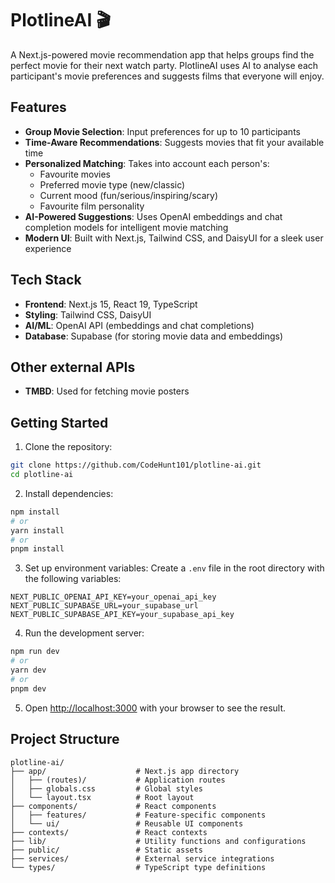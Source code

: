 # PlotlineAI 🎬

A Next.js-powered movie recommendation app that helps groups find the perfect movie for their next watch party. PlotlineAI uses AI to analyse each participant's movie preferences and suggests films that everyone will enjoy.

## Features

- **Group Movie Selection**: Input preferences for up to 10 participants
- **Time-Aware Recommendations**: Suggests movies that fit your available time
- **Personalized Matching**: Takes into account each person's:
  - Favourite movies
  - Preferred movie type (new/classic)
  - Current mood (fun/serious/inspiring/scary)
  - Favourite film personality
- **AI-Powered Suggestions**: Uses OpenAI embeddings and chat completion models for intelligent movie matching
- **Modern UI**: Built with Next.js, Tailwind CSS, and DaisyUI for a sleek user experience

## Tech Stack

- **Frontend**: Next.js 15, React 19, TypeScript
- **Styling**: Tailwind CSS, DaisyUI
- **AI/ML**: OpenAI API (embeddings and chat completions)
- **Database**: Supabase (for storing movie data and embeddings)

## Other external APIs

- **TMBD**: Used for fetching movie posters

## Getting Started

1. Clone the repository:
```bash
git clone https://github.com/CodeHunt101/plotline-ai.git
cd plotline-ai
```

2. Install dependencies:
```bash
npm install
# or
yarn install
# or
pnpm install
```

3. Set up environment variables:
Create a `.env` file in the root directory with the following variables:
```env
NEXT_PUBLIC_OPENAI_API_KEY=your_openai_api_key
NEXT_PUBLIC_SUPABASE_URL=your_supabase_url
NEXT_PUBLIC_SUPABASE_API_KEY=your_supabase_api_key
```

4. Run the development server:
```bash
npm run dev
# or
yarn dev
# or
pnpm dev
```

5. Open [http://localhost:3000](http://localhost:3000) with your browser to see the result.

## Project Structure

```
plotline-ai/
├── app/                    # Next.js app directory
│   ├── (routes)/           # Application routes
│   ├── globals.css         # Global styles
│   └── layout.tsx          # Root layout
├── components/             # React components
│   ├── features/           # Feature-specific components
│   └── ui/                 # Reusable UI components
├── contexts/               # React contexts
├── lib/                    # Utility functions and configurations
├── public/                 # Static assets
├── services/               # External service integrations
└── types/                  # TypeScript type definitions
```
